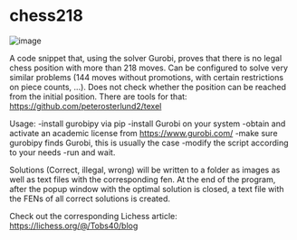 # chess218

![image](https://github.com/Tobs40/chess218/assets/63099057/30f000d3-0ad6-45cf-92dd-059dc5b34ee6)

A code snippet that, using the solver Gurobi, proves that there is no legal chess position with more than 218 moves.
Can be configured to solve very similar problems (144 moves without promotions, with certain restrictions on piece counts, ...).
Does not check whether the position can be reached from the initial position. There are tools for that: https://github.com/peterosterlund2/texel

Usage:
-install gurobipy via pip
-install Gurobi on your system
-obtain and activate an academic license from https://www.gurobi.com/
-make sure gurobipy finds Gurobi, this is usually the case
-modify the script according to your needs
-run and wait.

Solutions (Correct, illegal, wrong) will be written to a folder as images as well as text files with the corresponding fen.
At the end of the program, after the popup window with the optimal solution is closed, a text file with the FENs of all correct solutions is created.




Check out the corresponding Lichess article: https://lichess.org/@/Tobs40/blog
